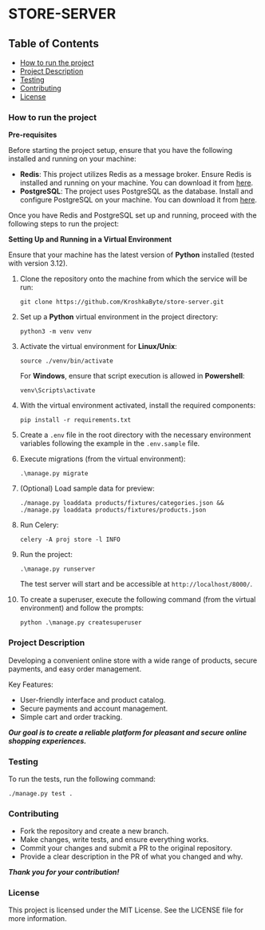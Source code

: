 # STORE-SERVER

## Table of Contents

- [How to run the project](#how-to-run-the-project)
- [Project Description](#project-description)
- [Testing](#testing)
- [Contributing](#contributing)
- [License](#license)

### How to run the project

**Pre-requisites**

Before starting the project setup, ensure that you have the following installed and running on your machine:

- **Redis**: This project utilizes Redis as a message broker. Ensure Redis is installed and running on your machine. You can download it from [here](https://redis.io/).
- **PostgreSQL**: The project uses PostgreSQL as the database. Install and configure PostgreSQL on your machine. You can download it from [here](https://www.postgresql.org/).

Once you have Redis and PostgreSQL set up and running, proceed with the following steps to run the project:

**Setting Up and Running in a Virtual Environment**

Ensure that your machine has the latest version of **Python** installed (tested with version 3.12).

1. Clone the repository onto the machine from which the service will be run:

    ```
    git clone https://github.com/KroshkaByte/store-server.git
    ```

2. Set up a **Python** virtual environment in the project directory:

    ```
    python3 -m venv venv
    ```

3. Activate the virtual environment for **Linux/Unix**:

    ```
    source ./venv/bin/activate 
    ```

   For **Windows**, ensure that script execution is allowed in **Powershell**:

    ```
    venv\Scripts\activate
    ```

4. With the virtual environment activated, install the required components:

    ```
    pip install -r requirements.txt
    ```

5. Create a `.env` file in the root directory with the necessary environment variables following the example in the `.env.sample` file.

6. Execute migrations (from the virtual environment):

    ```
    .\manage.py migrate
    ```
7. (Optional) Load sample data for preview:
    ```
   ./manage.py loaddata products/fixtures/categories.json && ./manage.py loaddata products/fixtures/products.json
    ```
8. Run Celery:
   ```
   celery -A proj store -l INFO
   ```

9. Run the project:

    ```
    .\manage.py runserver
    ```

   The test server will start and be accessible at `http://localhost/8000/`.

10. To create a superuser, execute the following command (from the virtual environment) and follow the prompts:

    ```
    python .\manage.py createsuperuser
    ```
   
### Project Description

Developing a convenient online store with a wide range of products, secure payments, and easy order management.

Key Features:

   - User-friendly interface and product catalog.
   - Secure payments and account management.
   - Simple cart and order tracking.

***Our goal is to create a reliable platform for pleasant and secure online shopping experiences.***

### Testing

To run the tests, run the following command:
   ```
   ./manage.py test . 
   ```

### Contributing

   - Fork the repository and create a new branch.
   - Make changes, write tests, and ensure everything works.
   - Commit your changes and submit a PR to the original repository.
   - Provide a clear description in the PR of what you changed and why.

***Thank you for your contribution!***

### License

This project is licensed under the MIT License. See the LICENSE file for more information.
